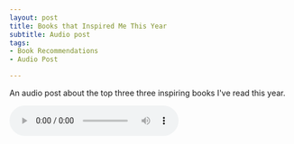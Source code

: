 ```yaml
---
layout: post
title: Books that Inspired Me This Year
subtitle: Audio post
tags:
- Book Recommendations
- Audio Post

---
```

An audio post about the top three three inspiring books I've read this year. 

<audio controls>
<source src="[three-books-that-inspired-me-this-year-audio-post.ogg](/uploads/three-books-that-inspired-me-this-year-audio-post.ogg "three-books-that-inspired-me-this-year-audio-post.ogg")">
Your browser does not support the audio element.
</audio>